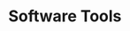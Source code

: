 # Software Tools

[//]: # (Use a line end admonition for the key question that fits Bloom's taxonomy)
